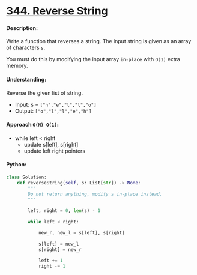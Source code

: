# [344. Reverse String](https://leetcode.com/problems/reverse-string/)


#### Description:

Write a function that reverses a string. The input string is given as an array of characters `s`.

You must do this by modifying the input array `in-place` with `O(1)` extra memory.


#### Understanding:

Reverse the given list of string.

- Input: s = `["h","e","l","l","o"]`
- Output: `["o","l","l","e","h"]`


#### Approach `O(N) O(1)`:

- while left < right
	- update s[left], s[right]
	- update left right pointers


#### Python:
```python
class Solution:
    def reverseString(self, s: List[str]) -> None:
        """
        Do not return anything, modify s in-place instead.
        """
        
        left, right = 0, len(s) - 1
        
        while left < right:

            new_r, new_l = s[left], s[right]
            
            s[left] = new_l
            s[right] = new_r
            
            left += 1
            right -= 1
```